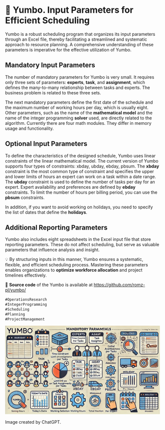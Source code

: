 # 📅 Yumbo. Input Parameters for Efficient Scheduling

Yumbo is a robust scheduling program that organizes its input parameters through an Excel file, thereby facilitating a streamlined and systematic approach to resource planning. A comprehensive understanding of these parameters is imperative for the effective utilization of Yumbo.



## Mandatory Input Parameters
The number of mandatory parameters for Yumbo is very small. It requires only three sets of parameters: **experts**, **task**, and **assignment**, which defines the many-to-many relationship between tasks and experts. The business problem is related to these three sets.

The next mandatory parameters define the first date of the schedule and the maximum number of working hours per day, which is usually eight. Other parameters, such as the name of the **mathematical model** and the name of the integer programming **solver** used, are directly related to the algorithm. Currently there are four math modules. They differ in memory usage and functionality.



## Optional Input Parameters
To define the characteristics of the designed schedule, Yumbo uses linear constraints of the linear mathematical model. The current version of Yumbo supports four types of constraints: xbday, ubday, ebday, pbsum. The **xbday** constraint is the most common type of constraint and specifies the upper and lower limits of hours an expert can work on a task within a date range. The **ubday** constraint is used to define the number of tasks per day for an expert. Expert availability and preferences are defined by **ebday** constraints. To limit the number of hours per billing period, you can use the **pbsum** constraints.

In addition, if you want to avoid working on holidays, you need to specify the list of dates that define the **holidays**.



## Additional Reporting Parameters
Yumbo also includes eight spreadsheets in the Excel input file that store reporting parameters. These do not affect scheduling, but serve as valuable parameters that influence analysis and insight.



💡 By structuring inputs in this manner, Yumbo ensures a systematic, flexible, and efficient scheduling process. Mastering these parameters enables organizations to **optimize workforce allocation** and project timelines effectively.


🔗 **Source code** of the Yumbo is available at https://github.com/romz-pl/yumbo/




```
#OperationsResearch
#IntegerProgramming
#Scheduling
#Planning
#ProjectManagement
```

![Yumbo. Input Parameters for Efficient Scheduling](./img.webp)

Image created by ChatGPT.

